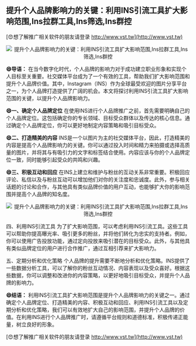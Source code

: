 ## **提升个人品牌影响力的关键：利用INS引流工具扩大影响范围,Ins拉群工具,Ins筛选,Ins群控**

[😍想了解推广相关软件的朋友请登录 http://www.vst.tw](http://www.vst.tw)

 <center><img src="https://vst.tw/MP4/tuiguang/png/6.png" alt="提升个人品牌影响力的关键：利用INS引流工具扩大影响范围,Ins拉群工具,Ins筛选,Ins群控"></center>

**😄导语：**
在当今数字化时代，个人品牌的影响力对于成功建立职业形象和实现个人目标至关重要。社交媒体平台成为了一个有效的工具，帮助我们扩大影响范围和提升个人品牌价值。其中，Instagram（INS）作为全球最受欢迎的图片分享平台之一，为个人品牌打造提供了广阔的机会。本文将探讨利用INS引流工具扩大影响范围的关键，以提升个人品牌影响力。

**😄一、确定个人品牌定位**
在使用INS进行个人品牌推广之前，首先需要明确自己的个人品牌定位。这包括确定你的专长领域、目标受众群体以及传达的核心信息。通过确定个人品牌定位，你可以更好地制定内容策略和吸引目标受众。

**😄二、打造精美的内容**
INS是一个以图片为主的社交媒体平台，因此，打造精美的内容是提高个人品牌影响力的关键。你可以通过投入时间和精力来拍摄或选择高质量的图片，并将其与有吸引力的文字和标签结合使用。内容应该与你的个人品牌定位一致，同时能够引起受众的共鸣和兴趣。

**😄三、积极互动和回应**
在INS上建立和维护与粉丝的互动关系非常重要。积极回应评论、私信以及与粉丝互动可以增加他们对你的关注度和忠诚度。此外，参与相关话题的讨论和合作，与其他具有类似品牌价值的用户互动，也能够扩大你的影响范围并提高个人品牌的知名度。

 <center><img src="https://vst.tw/MP4/tuiguang/png/3.png" alt="提升个人品牌影响力的关键：利用INS引流工具扩大影响范围,Ins拉群工具,Ins筛选,Ins群控"></center>

四、利用INS引流工具
为了扩大影响范围，可以考虑利用INS引流工具。这些工具可以帮助你提高曝光率、吸引更多的粉丝，并将他们转化为忠实的支持者。例如，你可以使用广告投放功能，通过定向投放来吸引潜在的目标受众。此外，与其他具有类似品牌定位的用户进行合作推广，通过互相引荐来扩大影响力。

五、定期分析和优化策略
个人品牌的提升需要不断地分析和优化策略。INS提供了一些数据分析工具，可以了解你的粉丝互动情况、内容表现以及受众喜好。根据这些数据，你可以调整和改进你的内容策略，以更好地吸引目标受众，并提升个人品牌的影响力。

**😄结语：**
利用INS引流工具扩大影响范围是提升个人品牌影响力的关键之一。通过确定个人品牌定位、打造精美的内容、积极互动和回应、利用INS引流工具以及定期分析和优化策略，我们可以有效地扩大自己的影响范围，并提升个人品牌的价值。在利用INS进行个人品牌推广时，请遵循平台规则和道德标准，积极传递正能量，树立良好的形象。

[😍想了解推广相关软件的朋友请登录 http://www.vst.tw](http://www.vst.tw)




